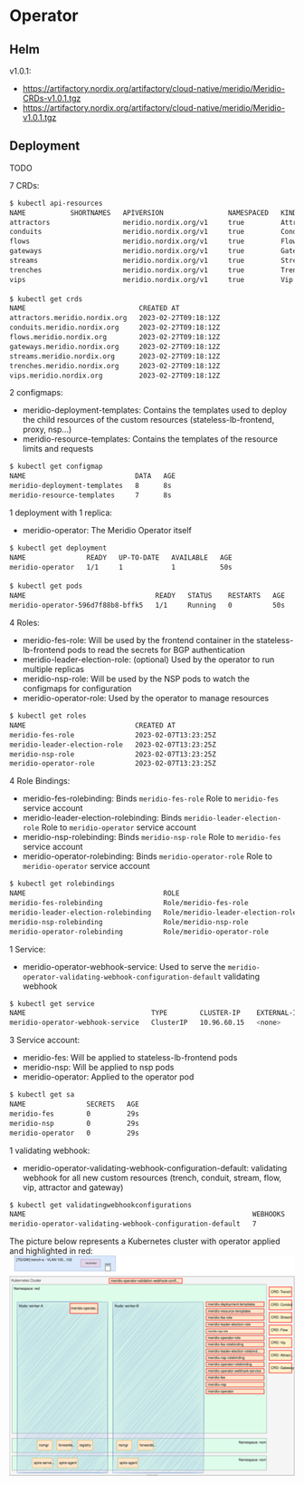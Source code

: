 # Operator

## Helm

v1.0.1:
* https://artifactory.nordix.org/artifactory/cloud-native/meridio/Meridio-CRDs-v1.0.1.tgz
* https://artifactory.nordix.org/artifactory/cloud-native/meridio/Meridio-v1.0.1.tgz

## Deployment

TODO

7 CRDs:
```sh
$ kubectl api-resources
NAME           SHORTNAMES   APIVERSION                NAMESPACED   KIND
attractors                  meridio.nordix.org/v1     true         Attractor
conduits                    meridio.nordix.org/v1     true         Conduit
flows                       meridio.nordix.org/v1     true         Flow
gateways                    meridio.nordix.org/v1     true         Gateway
streams                     meridio.nordix.org/v1     true         Stream
trenches                    meridio.nordix.org/v1     true         Trench
vips                        meridio.nordix.org/v1     true         Vip

$ kubectl get crds
NAME                            CREATED AT
attractors.meridio.nordix.org   2023-02-27T09:18:12Z
conduits.meridio.nordix.org     2023-02-27T09:18:12Z
flows.meridio.nordix.org        2023-02-27T09:18:12Z
gateways.meridio.nordix.org     2023-02-27T09:18:12Z
streams.meridio.nordix.org      2023-02-27T09:18:12Z
trenches.meridio.nordix.org     2023-02-27T09:18:12Z
vips.meridio.nordix.org         2023-02-27T09:18:12Z
```

2 configmaps:
* meridio-deployment-templates: Contains the templates used to deploy the child resources of the custom resources (stateless-lb-frontend, proxy, nsp...)
* meridio-resource-templates: Contains the templates of the resource limits and requests
```sh
$ kubectl get configmap
NAME                           DATA   AGE
meridio-deployment-templates   8      8s
meridio-resource-templates     7      8s
```

1 deployment with 1 replica:
* meridio-operator: The Meridio Operator itself
```sh
$ kubectl get deployment
NAME               READY   UP-TO-DATE   AVAILABLE   AGE
meridio-operator   1/1     1            1           50s

$ kubectl get pods
NAME                                READY   STATUS    RESTARTS   AGE
meridio-operator-596d7f88b8-bffk5   1/1     Running   0          50s
```

4 Roles:
* meridio-fes-role: Will be used by the frontend container in the stateless-lb-frontend pods to read the secrets for BGP authentication
* meridio-leader-election-role: (optional) Used by the operator to run multiple replicas
* meridio-nsp-role: Will be used by the NSP pods to watch the configmaps for configuration
* meridio-operator-role: Used by the operator to manage resources
```sh
$ kubectl get roles
NAME                           CREATED AT
meridio-fes-role               2023-02-07T13:23:25Z
meridio-leader-election-role   2023-02-07T13:23:25Z
meridio-nsp-role               2023-02-07T13:23:25Z
meridio-operator-role          2023-02-07T13:23:25Z
```

4 Role Bindings:
* meridio-fes-rolebinding: Binds `meridio-fes-role` Role to `meridio-fes` service account
* meridio-leader-election-rolebinding: Binds `meridio-leader-election-role` Role to `meridio-operator` service account
* meridio-nsp-rolebinding: Binds `meridio-nsp-role` Role to `meridio-fes` service account
* meridio-operator-rolebinding: Binds `meridio-operator-role` Role to `meridio-operator` service account
```sh
$ kubectl get rolebindings
NAME                                  ROLE                                AGE
meridio-fes-rolebinding               Role/meridio-fes-role               21s
meridio-leader-election-rolebinding   Role/meridio-leader-election-role   21s
meridio-nsp-rolebinding               Role/meridio-nsp-role               21s
meridio-operator-rolebinding          Role/meridio-operator-role          21s
```

1 Service:
* meridio-operator-webhook-service: Used to serve the `meridio-operator-validating-webhook-configuration-default` validating webhook
```sh
$ kubectl get service
NAME                               TYPE        CLUSTER-IP    EXTERNAL-IP   PORT(S)   AGE
meridio-operator-webhook-service   ClusterIP   10.96.60.15   <none>        443/TCP   25s
```

3 Service account:
* meridio-fes: Will be applied to stateless-lb-frontend pods
* meridio-nsp: Will be applied to nsp pods
* meridio-operator: Applied to the operator pod
```sh
$ kubectl get sa
NAME               SECRETS   AGE
meridio-fes        0         29s
meridio-nsp        0         29s
meridio-operator   0         29s
```

1 validating webhook:
* meridio-operator-validating-webhook-configuration-default: validating webhook for all new custom resources (trench, conduit, stream, flow, vip, attractor and gateway)
```sh
$ kubectl get validatingwebhookconfigurations
NAME                                                        WEBHOOKS   AGE
meridio-operator-validating-webhook-configuration-default   7          33s
```

The picture below represents a Kubernetes cluster with operator applied and highlighted in red:
![Installation-Operator](../resources/Installation-Operator.svg)
